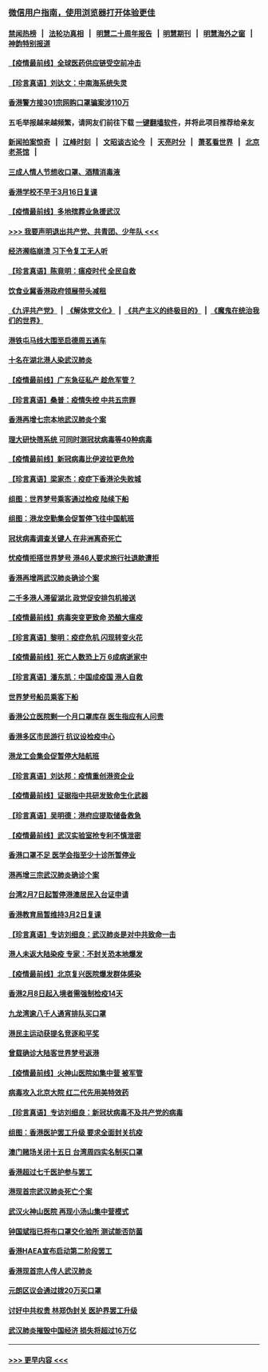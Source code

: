 ### [微信用户指南，使用浏览器打开体验更佳](https://github.com/gfw-breaker/banned-news1/blob/master/indexes/wechat-guide.md?t=0)
#### [禁闻热榜](热点新闻.md?t=0)  &nbsp;&nbsp;|&nbsp;&nbsp; [法轮功真相](https://github.com/gfw-breaker/truth/blob/master/README.md?t=0) &nbsp;&nbsp;|&nbsp;&nbsp; [明慧二十周年报告](https://github.com/gfw-breaker/mh-reports/blob/master/README.md?t=0) &nbsp;&nbsp;|&nbsp;&nbsp;[明慧期刊](https://github.com/gfw-breaker/mh-qikan) &nbsp;&nbsp;|&nbsp;&nbsp; [明慧海外之窗](https://github.com/gfw-breaker/mh-news/blob/master/README.md?t=0) &nbsp;&nbsp;|&nbsp;&nbsp; [神韵特别报道](https://github.com/gfw-breaker/mh-news/blob/master/shenyun.md?t=0)
#### [【疫情最前线】全球医药供应链受空前冲击](../pages/nsc415/n11869614.md?t=02160155) 
#### [【珍言真语】刘达文：中南海系统失灵](../pages/nsc415/n11869465.md?t=02160155) 
#### [香港警方接301宗网购口罩骗案涉110万](../pages/nsc415/n11867572.md?t=02160155) 
#### 五毛举报越来越频繁，请网友们前往下载 [一键翻墙软件](https://github.com/gfw-breaker/ssr-accounts)，并将此项目推荐给亲友
#### [新闻拍案惊奇](https://github.com/gfw-breaker/banned-news1/blob/master/pages/link4.md) &nbsp;&nbsp;|&nbsp;&nbsp; [江峰时刻](https://github.com/gfw-breaker/banned-news1/blob/master/pages/link4.md) &nbsp;&nbsp;|&nbsp;&nbsp; [文昭谈古论今](https://github.com/gfw-breaker/banned-news1/blob/master/pages/link4.md) &nbsp;&nbsp;|&nbsp;&nbsp; [天亮时分](https://github.com/gfw-breaker/banned-news1/blob/master/pages/link4.md) &nbsp;&nbsp;|&nbsp;&nbsp; [萧茗看世界](https://github.com/gfw-breaker/banned-news1/blob/master/pages/link4.md) &nbsp;&nbsp;|&nbsp;&nbsp; [北京老茶馆](https://github.com/gfw-breaker/banned-news1/blob/master/pages/link4.md) &nbsp;&nbsp;|&nbsp;&nbsp; 
#### [三成人情人节想收口罩、酒精消毒液](../pages/nsc415/n11867523.md?t=02160155) 
#### [香港学校不早于3月16日复课](../pages/nsc415/n11867498.md?t=02160155) 
#### [【疫情最前线】多地殡葬业急援武汉](../pages/nsc415/n11866914.md?t=02160155) 
#### [>>> 我要声明退出共产党、共青团、少年队 <<<](https://github.com/begood0513/goodnews/blob/master/quit/letter.md) 
#### [经济濒临崩溃 习下令复工无人听](../pages/nsc415/n11867269.md?t=02160155) 
#### [【珍言真语】陈竟明：瘟疫时代 全民自救](../pages/nsc415/n11866765.md?t=02160155) 
#### [饮食业冀香港政府领展带头减租](../pages/nsc415/n11864876.md?t=02160155) 
#### [《九评共产党》](https://github.com/begood0513/9ping.md/blob/master/README.md) &nbsp;|&nbsp; [《解体党文化》](../../../../jtdwh.md/blob/master/README.md)  &nbsp;|&nbsp; [《共产主义的终极目的》](../../../../gczydzjmd.md/blob/master/README.md) &nbsp;|&nbsp; [《魔鬼在统治我们的世界》](../../../../mgztzwmdsj.md/blob/master/README.md) 
#### [港铁屯马线大围至启德周五通车](../pages/nsc415/n11864842.md?t=02160155) 
#### [十名在湖北港人染武汉肺炎](../pages/nsc415/n11864807.md?t=02160155) 
#### [【疫情最前线】广东急征私产 趁危军管？](../pages/nsc415/n11864205.md?t=02160155) 
#### [【珍言真语】桑普：疫情失控 中共五宗罪](../pages/nsc415/n11864157.md?t=02160155) 
#### [香港再增七宗本地武汉肺炎个案](../pages/nsc415/n11862405.md?t=02160155) 
#### [理大研快筛系统 可同时测冠状病毒等40种病毒](../pages/nsc415/n11862376.md?t=02160155) 
#### [【疫情最前线】新冠病毒比伊波拉更危险](../pages/nsc415/n11862199.md?t=02160155) 
#### [【珍言真语】梁家杰：疫症下香港沦失败城](../pages/nsc415/n11861588.md?t=02160155) 
#### [组图：世界梦号乘客通过检疫 陆续下船](../pages/nsc415/n11858302.md?t=02160155) 
#### [组图：港龙空勤集会促暂停飞往中国航班](../pages/nsc415/n11858190.md?t=02160155) 
#### [冠状病毒调查关键人 在非洲离奇死亡](../pages/nsc415/n11859798.md?t=02160155) 
#### [忧疫情拒搭世界梦号 港46人要求旅行社退款遭拒](../pages/nsc415/n11859849.md?t=02160155) 
#### [香港再增两武汉肺炎确诊个案](../pages/nsc415/n11859833.md?t=02160155) 
#### [二千多港人滞留湖北 政党促安排包机接送](../pages/nsc415/n11859831.md?t=02160155) 
#### [【疫情最前线】病毒突变更致命 恐酿大瘟疫](../pages/nsc415/n11859604.md?t=02160155) 
#### [【珍言真语】黎明：疫症危机 闪现转变火花](../pages/nsc415/n11859199.md?t=02160155) 
#### [【疫情最前线】死亡人数恐上万 6成病逝家中](../pages/nsc415/n11856687.md?t=02160155) 
#### [【珍言真语】潘东凯：中国成疫国 港人自救](../pages/nsc415/n11856962.md?t=02160155) 
#### [世界梦号船员乘客下船](../pages/nsc415/n11856883.md?t=02160155) 
#### [香港公立医院剩一个月口罩库存 医生指应有人问责](../pages/nsc415/n11856875.md?t=02160155) 
#### [香港多区市民游行 抗议设检疫中心](../pages/nsc415/n11856866.md?t=02160155) 
#### [港龙工会集会促暂停大陆航班](../pages/nsc415/n11856840.md?t=02160155) 
#### [【珍言真语】刘达邦：疫情重创港资企业](../pages/nsc415/n11854274.md?t=02160155) 
#### [【疫情最前线】证据指中共研发致命生化武器](../pages/nsc415/n11853087.md?t=02160155) 
#### [【珍言真语】吴明德：港府应提取储备救急](../pages/nsc415/n11852734.md?t=02160155) 
#### [【疫情最前线】武汉实验室抢专利不慎泄密](../pages/nsc415/n11850310.md?t=02160155) 
#### [香港口罩不足 医学会指至少十诊所暂停业](../pages/nsc415/n11850301.md?t=02160155) 
#### [港再增三宗武汉肺炎确诊个案](../pages/nsc415/n11850328.md?t=02160155) 
#### [台湾2月7日起暂停港澳居民入台证申请](../pages/nsc415/n11850304.md?t=02160155) 
#### [香港教育局暂维持3月2日复课](../pages/nsc415/n11850260.md?t=02160155) 
#### [【珍言真语】专访刘细良：武汉肺炎是对中共致命一击](../pages/nsc415/n11849934.md?t=02160155) 
#### [港人未返大陆染疫 专家：不封关恐本地爆发](../pages/nsc415/n11848021.md?t=02160155) 
#### [【疫情最前线】北京复兴医院爆发群体感染](../pages/nsc415/n11847626.md?t=02160155) 
#### [香港2月8日起入境者需强制检疫14天](../pages/nsc415/n11847658.md?t=02160155) 
#### [九龙湾逾八千人通宵排队买口罩](../pages/nsc415/n11847647.md?t=02160155) 
#### [港民主运动获提名竞逐和平奖](../pages/nsc415/n11847633.md?t=02160155) 
#### [曾载确诊大陆客世界梦号返港](../pages/nsc415/n11847608.md?t=02160155) 
#### [【疫情最前线】火神山医院如集中营 被军管](../pages/nsc415/n11847524.md?t=02160155) 
#### [病毒攻入北京大院 红二代先用美特效药](../pages/nsc415/n11847427.md?t=02160155) 
#### [【珍言真语】专访刘细良：新冠状病毒不及共产党的病毒](../pages/nsc415/n11847164.md?t=02160155) 
#### [组图：香港医护罢工升级 要求全面封关抗疫](../pages/nsc415/n11844107.md?t=02160155) 
#### [澳门赌场关闭十五日 台湾周四实名制买口罩](../pages/nsc415/n11845083.md?t=02160155) 
#### [香港超过七千医护参与罢工](../pages/nsc415/n11845051.md?t=02160155) 
#### [港现首宗武汉肺炎死亡个案](../pages/nsc415/n11844998.md?t=02160155) 
#### [武汉火神山医院 再现小汤山集中营模式](../pages/nsc415/n11844763.md?t=02160155) 
#### [钟国斌指已将布口罩交化验所 测试能否防菌](../pages/nsc415/n11842783.md?t=02160155) 
#### [香港HAEA宣布启动第二阶段罢工](../pages/nsc415/n11842723.md?t=02160155) 
#### [香港现首宗人传人武汉肺炎](../pages/nsc415/n11842766.md?t=02160155) 
#### [元朗区议会通过拨20万买口罩](../pages/nsc415/n11842754.md?t=02160155) 
#### [讨好中共权贵 林郑伪封关 医护界罢工升级](../pages/nsc415/n11842359.md?t=02160155) 
#### [武汉肺炎摧毁中国经济 损失将超过16万亿](../pages/nsc415/n11839723.md?t=02160155) 

----
#### [ >>> 更早内容 <<< ](../indexes/nsc415-earlier.md)
